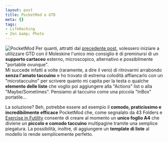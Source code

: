 ```yaml
--- 
layout: post
title: PocketMod e GTD
meta: {}
tags: 
- LifeHacking
- Zen &amp; Photo
---
```

![PocketMod](/download/200509082.jpg)
Per quanti, attratti dal [precedente post](http://www.lastknight.com/2005/09/07/introduzione-a-gtd-getting-things-done/), volessero iniziare a utilizzare GTD con il Moleskine l'unico mio consiglio è di preminursi di un **supporto cartaceo** esterno, microscopico, alternativo e possibilmente "portabile ovunque".  
Mi succede infatti a volte (raramente, a dire il vero) di ritrovarmi arrabondo **senza l'amato taccuino** e ho trovato di estrema colodità affiancarlo con un "microtaccuino" per scrivere quanto mi capita per la testa o qualche **elemento delle liste** che voglio poi aggiungere alla "Actions" list o alla "Maybe/Sometimes".  Pensiamo al taccuino come una piccola "InBox" portatile...  

<!--adsense-->

La soluzione? Beh, potrebbe essere ad esempio il **comodo, praticissimo e incredibilmente efficace** PocketMod che, come segnalato da 43 Folders e  [Exercise in Futility](http://www.justinlilly.com/2005/09/06/pocketmod-moleskine-supplicant/)  consente di creare al momento un **unico foglio A4** che diviene un **piccolo e comodo taccuino** multipagine tramite una semplice piegatura. La possibilità, inoltre, di aggiungere un **template di liste** al modello lo rende semplicemente perfetto. 
